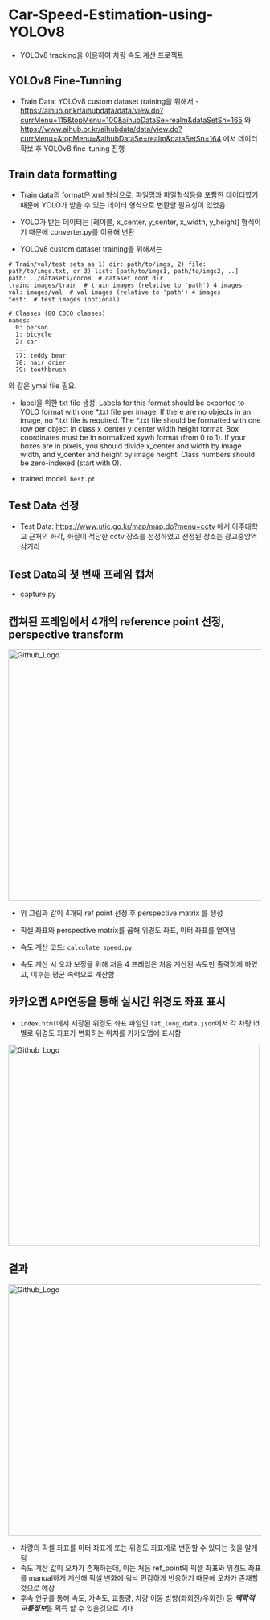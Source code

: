 # Car-Speed-Estimation-using-YOLOv8
- YOLOv8 tracking을 이용하여 차량 속도 계산 프로젝트

## YOLOv8 Fine-Tunning
- Train Data: YOLOv8 custom dataset training을 위해서 - https://aihub.or.kr/aihubdata/data/view.do?currMenu=115&topMenu=100&aihubDataSe=realm&dataSetSn=165 와 https://www.aihub.or.kr/aihubdata/data/view.do?currMenu=&topMenu=&aihubDataSe=realm&dataSetSn=164 에서 데이터 확보 후 YOLOv8 fine-tuning 진행
## Train data formatting
- Train data의 format은 xml 형식으로, 파일명과 파일형식등을 포함한 데이터였기 때문에 YOLO가 받을 수 있는 데이터 형식으로 변환할 필요성이 있었음
- YOLO가 받는 데이터는 [레이블, x_center, y_center, x_width, y_height] 형식이기 때문에 converter.py를 이용해 변환
  
- YOLOv8 custom dataset training을 위해서는 
``` 
# Train/val/test sets as 1) dir: path/to/imgs, 2) file: path/to/imgs.txt, or 3) list: [path/to/imgs1, path/to/imgs2, ..]
path: ../datasets/coco8  # dataset root dir
train: images/train  # train images (relative to 'path') 4 images
val: images/val  # val images (relative to 'path') 4 images
test:  # test images (optional)

# Classes (80 COCO classes)
names:
  0: person
  1: bicycle
  2: car
  ...
  77: teddy bear
  78: hair drier
  79: toothbrush
```
와 같은 ymal file 필요.

- label을 위한 txt file 생성: Labels for this format should be exported to YOLO format with one *.txt file per image. If there are no objects in an image, no *.txt file is required. The *.txt file should be formatted with one row per object in class x_center y_center width height format. Box coordinates must be in normalized xywh format (from 0 to 1). If your boxes are in pixels, you should divide x_center and width by image width, and y_center and height by image height. Class numbers should be zero-indexed (start with 0).

- trained model: ```best.pt```

## Test Data 선정
- Test Data: https://www.utic.go.kr/map/map.do?menu=cctv 에서 아주대학교 근처의 화각, 화질이 적당한 cctv 장소를 선정하였고 선정된 장소는 광교중앙역 삼거리


## Test Data의 첫 번째 프레임 캡쳐
- capture.py

## 캡쳐된 프레임에서 4개의 reference point 선정, perspective transform
<img src="./img/ref_point_img.png" width="1000px" height="500px" title="Github_Logo"></img>

- 위 그림과 같이 4개의 ref point 선정 후 perspective matrix 를 생성

- 픽셀 좌표와 perspective matrix를 곱해 위경도 좌표, 미터 좌표를 얻어냄
- 속도 계산 코드: ```calculate_speed.py```
- 속도 계산 시 오차 보정을 위해 처음 4 프레임은 처음 계산된 속도만 출력하게 하였고, 이후는 평균 속력으로 계산함

## 카카오맵 API연동을 통해 실시간 위경도 좌표 표시
- ```index.html```에서 저장된 위경도 좌표 파일인 ```lat_long_data.json```에서 각 차량 id별로 위경도 좌표가 변화하는 위치를 카카오맵에 표시함

<img src="![Screen Recording 2023-10-26 at 4 49 05 AM](https://github.com/gyunini/Car-Speed-Estimation-using-YOLOv8/assets/80234012/6451ce39-bfd2-42d9-a8d2-91dad8747c4f)" width="500px" height="400px" title="Github_Logo"></img>


## 결과
<img src="./img/sample_result.png" width="1000px" height="500px" title="Github_Logo"></img>

- 차량의 픽셀 좌표를 미터 좌표계 또는 위경도 좌표계로 변환할 수 있다는 것을 알게 됨
- 속도 계산 값이 오차가 존재하는데, 이는 처음 ref_point의 픽셀 좌표와 위경도 좌표를 manual하게 계산해 픽셀 변화에 워낙 민감하게 반응하기 때문에 오차가 존재할 것으로 예상
- 후속 연구를 통해 속도, 가속도, 교통량, 차량 이동 방향(좌회전/우회전) 등 ***맥락적 교통정보***를 획득 할 수 있을것으로 기대
